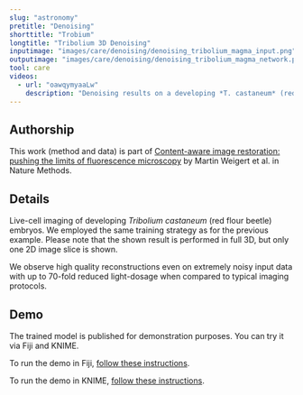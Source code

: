 ```yaml
---
slug: "astronomy"
pretitle: "Denoising"
shorttitle: "Trobium"
longtitle: "Tribolium 3D Denoising"
inputimage: "images/care/denoising/denoising_tribolium_magma_input.png"
outputimage: "images/care/denoising/denoising_tribolium_magma_network.png"
tool: care
videos:
  - url: "oawqymyaaLw"
    description: "Denoising results on a developing *T. castaneum* (red flour beetle) embryo."  
---
```


## Authorship

This work (method and data) is part of [Content-aware image restoration: pushing the limits of fluorescence microscopy](http://dx.doi.org/10.1038/s41592-018-0216-7) by Martin Weigert et al. in Nature Methods. 

## Details

Live-cell imaging of developing *Tribolium castaneum* (red flour beetle) embryos. We employed the same training strategy as for the previous example. Please note that the shown result is performed in full 3D, but only one 2D image slice is shown.

We observe high quality reconstructions even on extremely noisy input data with up to 70-fold reduced light-dosage when compared to typical imaging protocols.

## Demo

The trained model is published for demonstration purposes. You can try it via Fiji and KNIME.

To run the demo in Fiji, [follow these instructions](https://github.com/CSBDeep/CSBDeep_website/wiki/Fiji-Command-%E2%80%93-3D-Denoising-(Tribolium)).

To run the demo in KNIME, [follow these instructions](https://github.com/CSBDeep/CSBDeep_website/wiki/KNIME-Workflow-%E2%80%93-3D-Denoising-(Tribolium)).

